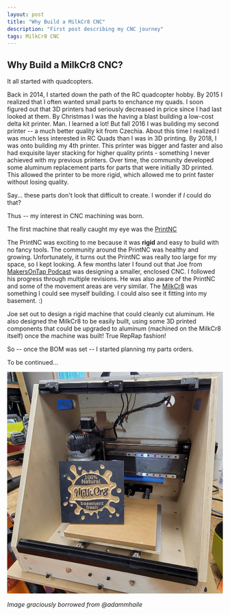 ```yaml
---
layout: post
title: "Why Build a MilkCr8 CNC"
description: "First post describing my CNC journey"
tags: MilkCr8 CNC
---
```

## Why Build a MilkCr8 CNC?

It all started with quadcopters.  

Back in 2014, I started down the path of the RC quadcopter hobby.  By 2015 I realized that I often wanted small parts to enchance my quads.  I soon figured out that 3D printers had seriously decreased in price since I had last looked at them.  By Christmas I was the having a blast building a low-cost delta kit printer.  Man.  I learned a lot!  But fall 2016 I was building my second printer -- a much better quality kit from Czechia.  About this time I realized I was much less interested in RC Quads than I was in 3D printing.  By 2018, I was onto building my 4th printer.  This printer was bigger and faster and also had exquisite layer stacking for higher quality prints - something I never achieved with my previous printers.  Over time, the community developed some aluminum replacement parts for parts that were initially 3D printed.  This allowed the printer to be more rigid, which allowed me to print faster without losing quality.  

Say...  these parts don't look that difficult to create.  I wonder if _I_ could do that?

Thus -- my interest in CNC machining was born.

The first machine that really caught my eye was the [PrintNC](https://wiki.printnc.info/en/home)

The PrintNC was exciting to me because it was **rigid** and easy to build with no fancy tools.  The community around the PrintNC was healthy and growing.  Unfortunately, it turns out the PrintNC was really too large for my space, so I kept looking.  A few months later I found out that Joe from [MakersOnTap Podcast](https://www.makersontap.com) was designing a smaller, enclosed CNC.  I followed his progress through multiple revisions.  He was also aware of the PrintNC and some of the movement areas are very similar.  The [MilkCr8](https://milkcr8cnc.com) was something I could see myself building.  I could also see it fitting into my basement. :) 

Joe set out to design a rigid machine that could cleanly cut aluminum.  He also designed the MilkCr8 to be easily built, using some 3D printed components that could be upgraded to aluminum (machined on the MilkCr8 itself) once the machine was built!  True RepRap fashion!

So -- once the BOM was set -- I started planning my parts orders.  

To be continued...

![Adam's MilkCr8 CNC](/assets/images/Adams_MilkCr8.jpg)

_Image graciously borrowed from @adammhaile_

